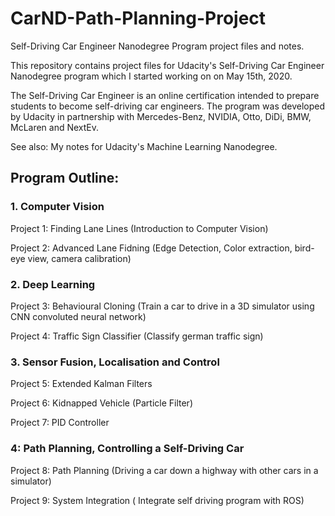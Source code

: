 # CarND-Path-Planning-Project

Self-Driving Car Engineer Nanodegree Program project files and notes.

This repository contains project files for Udacity's Self-Driving Car Engineer Nanodegree program which I started working on on May 15th, 2020.

The Self-Driving Car Engineer is an online certification intended to prepare students to become self-driving car engineers. The program was developed by Udacity in partnership with Mercedes-Benz, NVIDIA, Otto, DiDi, BMW, McLaren and NextEv.

See also: My notes for Udacity's Machine Learning Nanodegree.

## Program Outline:

### 1. Computer Vision
Project 1: Finding Lane Lines (Introduction to Computer Vision)

Project 2: Advanced Lane Fidning (Edge Detection, Color extraction, bird-eye view, camera calibration)

### 2. Deep Learning
Project 3: Behavioural Cloning (Train a car to drive in a 3D simulator using CNN convoluted neural network)

Project 4: Traffic Sign Classifier (Classify german traffic sign)

### 3. Sensor Fusion, Localisation and Control
Project 5: Extended Kalman Filters

Project 6: Kidnapped Vehicle (Particle Filter)

Project 7: PID Controller

### 4: Path Planning, Controlling a Self-Driving Car
Project 8: Path Planning (Driving a car down a highway with other cars in a simulator)

Project 9: System Integration ( Integrate self driving program with ROS)
